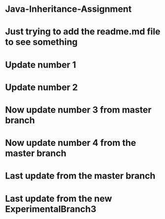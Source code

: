 # Java-Inheritance-Assignment
# Just trying to add the readme.md file to see something
# Update number 1
# Update number 2
# Now update number 3 from master branch
# Now update number 4 from the master branch
# Last update from the master branch
# Last update from the new ExperimentalBranch3
